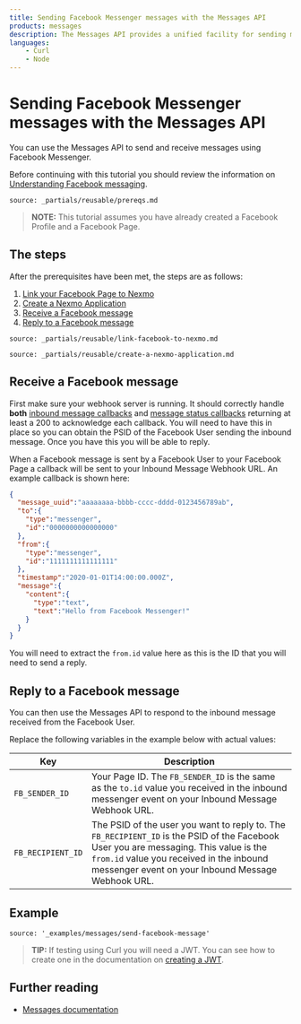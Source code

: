 ```yaml
---
title: Sending Facebook Messenger messages with the Messages API
products: messages
description: The Messages API provides a unified facility for sending messages over multiple channel types. This tutorial looks at sending messages via the Facebook Messenger channel using the Messages API.
languages:
    - Curl
    - Node
---
```


# Sending Facebook Messenger messages with the Messages API

You can use the Messages API to send and receive messages using Facebook Messenger.

Before continuing with this tutorial you should review the information on [Understanding Facebook messaging](/messages/concepts/facebook).

```partial
source: _partials/reusable/prereqs.md
```

> **NOTE:** This tutorial assumes you have already created a Facebook Profile and a Facebook Page.

## The steps

After the prerequisites have been met, the steps are as follows:

1. [Link your Facebook Page to Nexmo](#link-your-facebook-page-to-nexmo)
2. [Create a Nexmo Application](#create-a-nexmo-application)
3. [Receive a Facebook message](#receive-a-facebook-message)
4. [Reply to a Facebook message](#reply-to-a-facebook-message)

```partial
source: _partials/reusable/link-facebook-to-nexmo.md
```

```partial
source: _partials/reusable/create-a-nexmo-application.md
```

## Receive a Facebook message

First make sure your webhook server is running. It should correctly handle **both** [inbound message callbacks](/messages/code-snippets/inbound-message) and [message status callbacks](/messages/code-snippets/message-status)  returning at least a 200 to acknowledge each callback. You will need to have this in place so you can obtain the PSID of the Facebook User sending the inbound message. Once you have this you will be able to reply.

When a Facebook message is sent by a Facebook User to your Facebook Page a callback will be sent to your Inbound Message Webhook URL. An example callback is shown here:

```json
{
  "message_uuid":"aaaaaaaa-bbbb-cccc-dddd-0123456789ab",
  "to":{
    "type":"messenger",
    "id":"0000000000000000"
  },
  "from":{
    "type":"messenger",
    "id":"1111111111111111"
  },
  "timestamp":"2020-01-01T14:00:00.000Z",
  "message":{
    "content":{
      "type":"text",
      "text":"Hello from Facebook Messenger!"
    }
  }
}
```

You will need to extract the `from.id` value here as this is the ID that you will need to send a reply.

## Reply to a Facebook message

You can then use the Messages API to respond to the inbound message received from the Facebook User.

Replace the following variables in the example below with actual values:

Key | Description
-- | --
`FB_SENDER_ID` | Your Page ID. The `FB_SENDER_ID` is the same as the `to.id` value you received in the inbound messenger event on your Inbound Message Webhook URL.
`FB_RECIPIENT_ID` | The PSID of the user you want to reply to. The `FB_RECIPIENT_ID` is the PSID of the Facebook User you are messaging. This value is the `from.id` value you received in the inbound messenger event on your Inbound Message Webhook URL.

## Example

```code_snippets
source: '_examples/messages/send-facebook-message'
```

> **TIP:** If testing using Curl you will need a JWT. You can see how to create one in the documentation on [creating a JWT](/messages/code-snippets/before-you-begin#generate-a-jwt).

## Further reading

* [Messages documentation](/messages/overview)
